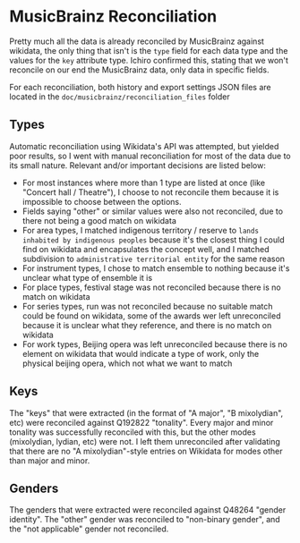 # MusicBrainz Reconciliation

Pretty much all the data is already reconciled by MusicBrainz against wikidata, the only thing that isn't is the `type` field for each data type and the values for the `key` attribute type. Ichiro confirmed this, stating that we won't reconcile on our end the MusicBrainz data, only data in specific fields.

For each reconciliation, both history and export settings JSON files are located in the `doc/musicbrainz/reconciliation_files` folder

## Types

Automatic reconciliation using Wikidata's API was attempted, but yielded poor results, so I went with manual reconciliation for most of the data due to its small nature. Relevant and/or important decisions are listed below:

- For most instances where more than 1 type are listed at once (like "Concert hall / Theatre"), I choose to not reconcile them because it is impossible to choose between the options.
- Fields saying "other" or similar values were also not reconciled, due to there not being a good match on wikidata
- For area types, I matched indigenous territory / reserve to `lands inhabited by indigenous peoples` because it's the closest thing I could find on wikidata and encapsulates the concept well, and I matched subdivision to `administrative territorial entity` for the same reason
- For instrument types, I chose to match ensemble to nothing because it's unclear what type of ensemble it is
- For place types, festival stage was not reconciled because there is no match on wikidata
- For series types, run was not reconciled because no suitable match could be found on wikidata, some of the awards wer left unreconciled because it is unclear what they reference, and there is no match on wikidata
- For work types, Beijing opera was left unreconciled because there is no element on wikidata that would indicate a type of work, only the physical beijing opera, which not what we want to match

## Keys

The "keys" that were extracted (in the format of "A major", "B mixolydian", etc) were reconciled against Q192822 "tonality". Every major and minor tonality was successfully reconciled with this, but the other modes (mixolydian, lydian, etc) were not. I left them unreconciled after validating that there are no "A mixolydian"-style entries on Wikidata for modes other than major and minor.

## Genders

The genders that were extracted were reconciled against Q48264 "gender identity". The "other" gender was reconciled to "non-binary gender", and the "not applicable" gender not reconciled.
